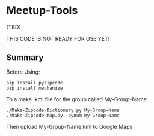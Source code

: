 # Meetup-Tools

(TBD)

THIS CODE IS NOT READY FOR USE YET!


<h2>Summary</h2>

Before Using:
```
pip install pyzipcode
pip install mechanize
```

To a make .kml file for the group called My-Group-Name:
```
./Make-Zipcode-Dictionary.py My-Group-Name
./Make-Zipcode-Map.py -bynum My-Group-Name
```
Then upload My-Group-Name.kml to Google Maps
